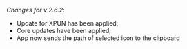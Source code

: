 _Changes for v 2.6.2_:
- Update for XPUN has been applied;
- Core updates have been applied;
- App now sends the path of selected icon to the clipboard
